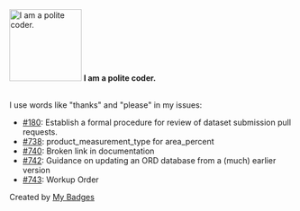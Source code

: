 <img src="https://my-badges.github.io/my-badges/polite-coder.png" alt="I am a polite coder." title="I am a polite coder." width="128">
<strong>I am a polite coder.</strong>
<br><br>

I use words like "thanks" and "please" in my issues:

- <a href="https://github.com/open-reaction-database/ord-data/issues/180">#180</a>: Establish a formal procedure for review of dataset submission pull requests.
- <a href="https://github.com/open-reaction-database/ord-schema/issues/738">#738</a>: product_measurement_type for area_percent
- <a href="https://github.com/open-reaction-database/ord-schema/issues/740">#740</a>: Broken link in documentation
- <a href="https://github.com/open-reaction-database/ord-schema/issues/742">#742</a>: Guidance on updating an ORD database from a (much) earlier version
- <a href="https://github.com/open-reaction-database/ord-schema/issues/743">#743</a>: Workup Order


Created by <a href="https://github.com/my-badges/my-badges">My Badges</a>
